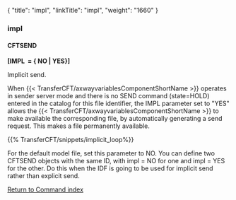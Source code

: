 {
    "title": "impl",
    "linkTitle": "impl",
    "weight": "1660"
}<span id="impl"></span>

### impl

#### CFTSEND

**[IMPL  = { NO
&#124; YES}]**

Implicit send.

When {{< TransferCFT/axwayvariablesComponentShortName  >}} operates in sender server mode and there is no SEND
command (state=HOLD) entered in the catalog for this file identifier,
the IMPL parameter set to "YES" allows the {{< TransferCFT/axwayvariablesComponentShortName  >}} to make available the corresponding file, by automatically generating
a send request. This makes a file permanently available.

{{% TransferCFT/snippets/implicit_loop%}}

For the default model file,
set this parameter to NO. You can define two
CFTSEND objects with the same ID, with impl
= NO for one and impl = YES
for the other. Do this when the IDF is going to be used for implicit
send rather than explicit send.

[Return to Command index](../../)
